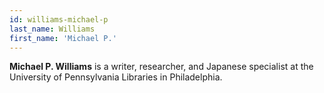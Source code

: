 ```yaml
---
id: williams-michael-p
last_name: Williams
first_name: 'Michael P.'
---
```

**Michael P. Williams** is a writer, researcher, and Japanese specialist at the University of Pennsylvania Libraries in Philadelphia.